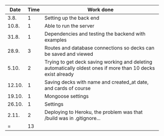 | Date  | Time | Work done |
|-------|------|-----------|
| 3.8.  | 1    | Setting up the back end |
| 10.8. | 1    | Able to run the server |
| 31.8. | 1    | Dependencies and testing the backend with examples |
| 28.9. | 3    | Routes and database connections so decks can be saved and viewed |
| 5.10. | 2    | Trying to get deck saving working and deleting automatically oldest ones if more than 10 decks exist already |
| 12.10.| 1    | Saving decks with name and created_at date, and cards of course |
| 19.10.| 1    | Mongoose settings |
| 26.10.| 1    | Settings |
| 2.11. | 2    | Deploying to Heroku, the problem was that /build was in .gitignore... |
|    =	| 13   | |